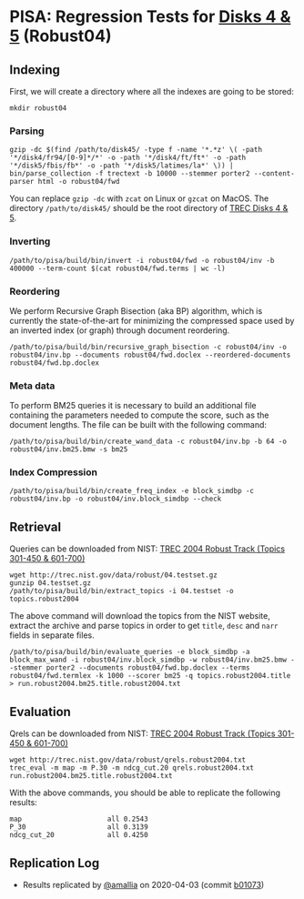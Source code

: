 # PISA: Regression Tests for [Disks 4 & 5](https://trec.nist.gov/data_disks.html) (Robust04)

## Indexing

First, we will create a directory where all the indexes are going to be stored:

```
mkdir robust04
```

### Parsing

```
gzip -dc $(find /path/to/disk45/ -type f -name '*.*z' \( -path '*/disk4/fr94/[0-9]*/*' -o -path '*/disk4/ft/ft*' -o -path '*/disk5/fbis/fb*' -o -path '*/disk5/latimes/la*' \)) | bin/parse_collection -f trectext -b 10000 --stemmer porter2 --content-parser html -o robust04/fwd
```

You can replace `gzip -dc` with `zcat` on Linux or `gzcat` on MacOS.
The directory `/path/to/disk45/` should be the root directory of [TREC Disks 4 & 5](https://trec.nist.gov/data_disks.html).

### Inverting

```
/path/to/pisa/build/bin/invert -i robust04/fwd -o robust04/inv -b 400000 --term-count $(cat robust04/fwd.terms | wc -l)
```

### Reordering
We perform Recursive Graph Bisection (aka BP) algorithm, which is currently the state-of-the-art for minimizing the compressed space used by an inverted index (or graph) through document reordering. 

```
/path/to/pisa/build/bin/recursive_graph_bisection -c robust04/inv -o robust04/inv.bp --documents robust04/fwd.doclex --reordered-documents robust04/fwd.bp.doclex
```

### Meta data
To perform BM25 queries it is necessary to build an additional file containing the parameters needed to compute the score, such as the document lengths. The file can be built with the following command:
```
/path/to/pisa/build/bin/create_wand_data -c robust04/inv.bp -b 64 -o robust04/inv.bm25.bmw -s bm25
```

### Index Compression

```
/path/to/pisa/build/bin/create_freq_index -e block_simdbp -c robust04/inv.bp -o robust04/inv.block_simdbp --check
```
## Retrieval

Queries can be downloaded from NIST:
[TREC 2004 Robust Track (Topics 301-450 & 601-700)](http://trec.nist.gov/data/robust/04.testset.gz)

```
wget http://trec.nist.gov/data/robust/04.testset.gz
gunzip 04.testset.gz
/path/to/pisa/build/bin/extract_topics -i 04.testset -o topics.robust2004
```
The above command will download the topics from the NIST website, extract the archive and parse topics in order to get `title`, `desc` and `narr` fields in separate files.

```
/path/to/pisa/build/bin/evaluate_queries -e block_simdbp -a block_max_wand -i robust04/inv.block_simdbp -w robust04/inv.bm25.bmw --stemmer porter2 --documents robust04/fwd.bp.doclex --terms robust04/fwd.termlex -k 1000 --scorer bm25 -q topics.robust2004.title > run.robust2004.bm25.title.robust2004.txt
```

## Evaluation

Qrels can be downloaded from NIST:
[TREC 2004 Robust Track (Topics 301-450 & 601-700)](http://trec.nist.gov/data/robust/qrels.robust2004.txt)


```
wget http://trec.nist.gov/data/robust/qrels.robust2004.txt
trec_eval -m map -m P.30 -m ndcg_cut.20 qrels.robust2004.txt run.robust2004.bm25.title.robust2004.txt
```

With the above commands, you should be able to replicate the following results:

```
map                     all 0.2543
P_30                    all 0.3139
ndcg_cut_20             all 0.4250
```

## Replication Log

+ Results replicated by [@amallia](https://github.com/amallia) on 2020-04-03 (commit [b01073](https://github.com/pisa-engine/pisa/commit/2b010731e6ea1b45a5f4a7caa9135a76219ed487))
